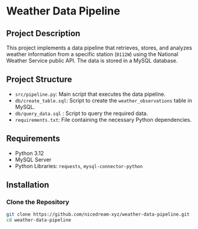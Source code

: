 # Weather Data Pipeline

## Project Description
This project implements a data pipeline that retrieves, stores, and analyzes weather information from a specific station (`0112W`) using the National Weather Service public API. The data is stored in a MySQL database.

## Project Structure
- `src/pipeline.py`: Main script that executes the data pipeline.
- `db/create_table.sql`: Script to create the `weather_observations` table in MySQL.
- `db/query_data.sql` : Script to query the required data.
- `requirements.txt`: File containing the necessary Python dependencies.

## Requirements
- Python 3.12
- MySQL Server
- Python Libraries: `requests`, `mysql-connector-python`

## Installation

### Clone the Repository

```bash
git clone https://github.com/nicedream-xyz/weather-data-pipeline.git
cd weather-data-pipeline
